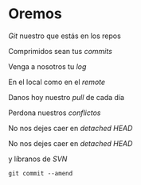 # Oremos

*Git* nuestro que estás en los repos

Comprimidos sean tus *commits*

Venga a nosotros tu *log*

En el local como en el *remote*

Danos hoy nuestro *pull* de cada día

Perdona nuestros *conflictos*

No nos dejes caer en <em>detached HEAD</em><br />

No nos dejes caer en *detached HEAD*

y líbranos de *SVN*

`git commit --amend`
